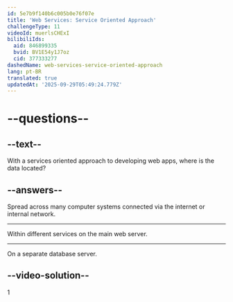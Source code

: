 ```yaml
---
id: 5e7b9f140b6c005b0e76f07e
title: 'Web Services: Service Oriented Approach'
challengeType: 11
videoId: muerlsCHExI
bilibiliIds:
  aid: 846899335
  bvid: BV1E54y1J7oz
  cid: 377333277
dashedName: web-services-service-oriented-approach
lang: pt-BR
translated: true
updatedAt: '2025-09-29T05:49:24.779Z'
---
```


# --questions--

## --text--

With a services oriented approach to developing web apps, where is the data located?

## --answers--

Spread across many computer systems connected via the internet or internal network.

---

Within different services on the main web server.

---

On a separate database server.

## --video-solution--

1

